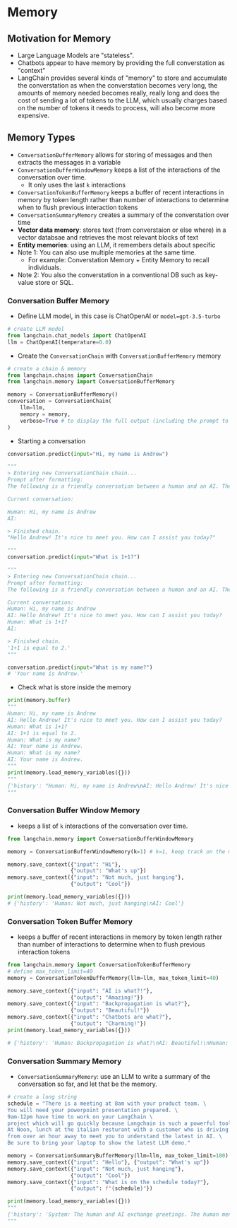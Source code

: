 # Memory

## Motivation for Memory

- Large Language Models are "stateless".
- Chatbots appear to have memory by providing the full converstation as "context"
- LangChain provides several kinds of "memory" to store and accumulate the converstation as when the converstation becomes very long, the amounts of memory needed becomes really, really long and does the cost of sending a lot of tokens to the LLM, which usually charges based on the number of tokens it needs to process, will also become more expensive.

## Memory Types

- `ConversationBufferMemory` allows for storing of messages and then extracts the messages in a variable
- `ConversationBufferWindowMemory` keeps a list of the interactions of the conversation over time.
  - It only uses the last `k` interactions
- `ConversationTokenBufferMemory` keeps a buffer of recent interactions in memory by token length rather than number of interactions to determine when to flush previous interaction tokens
- `ConversationSummaryMemory` creates a summary of the converstation over time
- **Vector data memory**: stores text (from converstaion or else where) in a vector databsae and retrieves the most relevant blocks of text
- **Entity memories**: using an LLM, it remembers details about specific
- Note 1: You can also use multiple memories at the same time.
  - For example: Converstation Memory + Entity Memory to recall individuals.
- Note 2: You also the converstation in a conventional DB such as key-value store or SQL.

### Conversation Buffer Memory

- Define LLM model, in this case is ChatOpenAI or `model=gpt-3.5-turbo`

```Python
# create LLM model
from langchain.chat_models import ChatOpenAI
llm = ChatOpenAI(temperature=0.0)
```

- Create the `ConversationChain` with `ConversationBufferMemory` memory

```Python
# create a chain & memory
from langchain.chains import ConversationChain
from langchain.memory import ConversationBufferMemory

memory = ConversationBufferMemory()
conversation = ConversationChain(
    llm=llm,
    memory = memory,
    verbose=True # to display the full output (including the prompt to LLM from LangCahin)
)
```

- Starting a conversation

```Python
conversation.predict(input="Hi, my name is Andrew")

"""
> Entering new ConversationChain chain...
Prompt after formatting:
The following is a friendly conversation between a human and an AI. The AI is talkative and provides lots of specific details from its context. If the AI does not know the answer to a question, it truthfully says it does not know.

Current conversation:

Human: Hi, my name is Andrew
AI:

> Finished chain.
"Hello Andrew! It's nice to meet you. How can I assist you today?"

"""
conversation.predict(input="What is 1+1?")

"""
> Entering new ConversationChain chain...
Prompt after formatting:
The following is a friendly conversation between a human and an AI. The AI is talkative and provides lots of specific details from its context. If the AI does not know the answer to a question, it truthfully says it does not know.

Current conversation:
Human: Hi, my name is Andrew
AI: Hello Andrew! It's nice to meet you. How can I assist you today?
Human: What is 1+1?
AI:

> Finished chain.
'1+1 is equal to 2.'
"""

conversation.predict(input="What is my name?")
# 'Your name is Andrew.'
```

- Check what is store inside the memory

```Python
print(memory.buffer)
"""
Human: Hi, my name is Andrew
AI: Hello Andrew! It's nice to meet you. How can I assist you today?
Human: What is 1+1?
AI: 1+1 is equal to 2.
Human: What is my name?
AI: Your name is Andrew.
Human: What is my name?
AI: Your name is Andrew.
"""
print(memory.load_memory_variables({}))
"""
{'history': "Human: Hi, my name is Andrew\nAI: Hello Andrew! It's nice to meet you. How can I assist you today?\nHuman: What is 1+1?\nAI: 1+1 is equal to 2.\nHuman: What is my name?\nAI: Your name is Andrew.\nHuman: What is my name?\nAI: Your name is Andrew."}
"""
```

### Conversation Buffer Window Memory

- keeps a list of `k` interactions of the conversation over time.

```Python
from langchain.memory import ConversationBufferWindowMemory

memory = ConversationBufferWindowMemory(k=1) # k=1, keep track on the most recent converstation

memory.save_context({"input": "Hi"},
                    {"output": "What's up"})
memory.save_context({"input": "Not much, just hanging"},
                    {"output": "Cool"})

print(memory.load_memory_variables({}))
# {'history': 'Human: Not much, just hanging\nAI: Cool'}
```

### Conversation Token Buffer Memory

- keeps a buffer of recent interactions in memory by token length rather than number of interactions to determine when to flush previous interaction tokens

```Python
from langchain.memory import ConversationTokenBufferMemory
# define max_token_limit=40
memory = ConversationTokenBufferMemory(llm=llm, max_token_limit=40)

memory.save_context({"input": "AI is what?!"},
                    {"output": "Amazing!"})
memory.save_context({"input": "Backpropagation is what?"},
                    {"output": "Beautiful!"})
memory.save_context({"input": "Chatbots are what?"},
                    {"output": "Charming!"})
print(memory.load_memory_variables({}))

# {'history': 'Human: Backpropagation is what?\nAI: Beautiful!\nHuman: Chatbots are what?\nAI: Charming!'}
```

### Conversation Summary Memory

- `ConversationSummaryMemory`: use an LLM to write a summary of the conversation so far, and let that be the memory.

```Python
# create a long string
schedule = "There is a meeting at 8am with your product team. \
You will need your powerpoint presentation prepared. \
9am-12pm have time to work on your LangChain \
project which will go quickly because Langchain is such a powerful tool. \
At Noon, lunch at the italian resturant with a customer who is driving \
from over an hour away to meet you to understand the latest in AI. \
Be sure to bring your laptop to show the latest LLM demo."

memory = ConversationSummaryBufferMemory(llm=llm, max_token_limit=100)
memory.save_context({"input": "Hello"}, {"output": "What's up"})
memory.save_context({"input": "Not much, just hanging"},
                    {"output": "Cool"})
memory.save_context({"input": "What is on the schedule today?"},
                    {"output": f"{schedule}"})

print(memory.load_memory_variables({}))
"""
{'history': 'System: The human and AI exchange greetings. The human mentions that they are not doing much. The AI informs the human about their schedule for the day, including a meeting with the product team, working on the LangChain project, and having lunch with a customer to discuss the latest in AI. The AI also reminds the human to bring their laptop to show a demo.'}
"""
```
